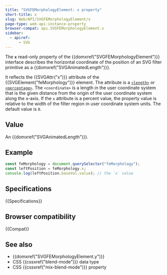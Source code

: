 ```yaml
---
title: "SVGFEMorphologyElement: x property"
short-title: x
slug: Web/API/SVGFEMorphologyElement/x
page-type: web-api-instance-property
browser-compat: api.SVGFEMorphologyElement.x
sidebar:
  - apiref:
      - SVG
---
```


The **`x`** read-only property of the {{domxref("SVGFEMorphologyElement")}} interface describes the horizontal coordinate of the position of an SVG filter primitive as a {{domxref("SVGAnimatedLength")}}.

It reflects the {{SVGAttr("x")}} attribute of the {{SVGElement("feMorphology")}} element. The attribute is a [`<length>`](/en-US/docs/Web/SVG/Guides/Content_type#length) or [`<percentage>`](/en-US/docs/Web/SVG/Guides/Content_type#percentage). The `<coordinate>` is a length in the user coordinate system that is the given distance from the origin of the user coordinate system along the x-axis. If the `x` attribute is a percent value, the property value is relative to the width of the filter region in user coordinate system units. The default value is `0`.

## Value

An {{domxref("SVGAnimatedLength")}}.

## Example

```js
const feMorphology = document.querySelector("feMorphology");
const leftPosition = feMorphology.x;
console.log(leftPosition.baseVal.value); // the `x` value
```

## Specifications

{{Specifications}}

## Browser compatibility

{{Compat}}

## See also

- {{domxref("SVGFEMorphologyElement.y")}}
- CSS {{cssxref("blend-mode")}} data type
- CSS {{cssxref("mix-blend-mode")}} property
